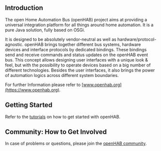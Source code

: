 ## Introduction

The open Home Automation Bus (openHAB) project aims at providing a universal integration platform for all things around home automation. It is a pure Java solution, fully based on OSGi.

It is designed to be absolutely vendor-neutral as well as hardware/protocol-agnostic. openHAB brings together different bus systems, hardware devices and interface protocols by dedicated bindings. These bindings send and receive commands and status updates on the openHAB event bus. This concept allows designing user interfaces with a unique look & feel, but with the possibility to operate devices based on a big number of different technologies. Besides the user interfaces, it also brings the power of automation logics across different system boundaries.

For further Information please refer to [www.openhab.org](https://www.openhab.org).

## Getting Started

Refer to the [tutorials](https://www.openhab.org/docs/tutorial/) on how to get started with openHAB.

## Community: How to Get Involved

In case of problems or questions, please join the [openHAB community](https://community.openhab.org).

